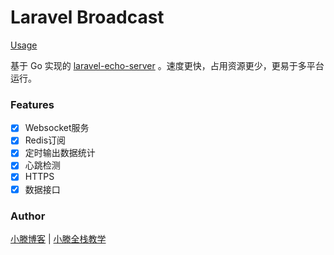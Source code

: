 # Laravel Broadcast

[Usage](doc/USAGE.md)

基于 Go 实现的 [laravel-echo-server](https://github.com/tlaverdure/laravel-echo-server) 。速度更快，占用资源更少，更易于多平台运行。

### Features

+ [x] Websocket服务
+ [x] Redis订阅
+ [x] 定时输出数据统计
+ [x] 心跳检测
+ [x] HTTPS
+ [x] 数据接口

### Author

[小滕博客](https://58hualong.cn) | [小滕全栈教学](https://58hualong.com)

